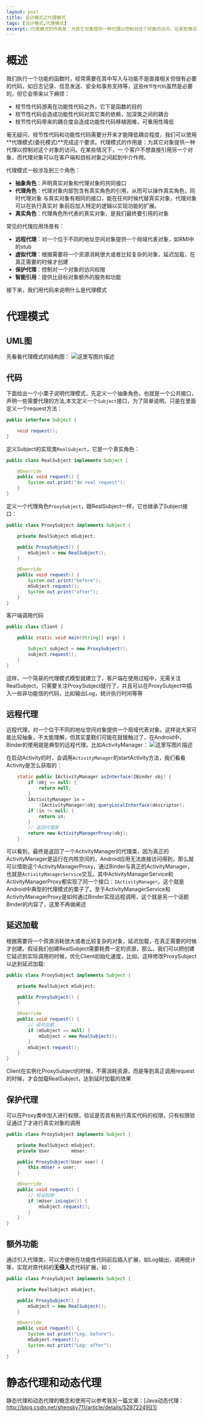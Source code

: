 ```yaml
---
layout: post
title: 设计模式之代理模式
tags: [设计模式,代理模式]
excerpt: 代理模式的作用是：为其它对象提供一种代理以控制对这个对象的访问。在某些情况下，一 个客户不想直接引用另一个对象，而代理对象可以在客户端和目标对象之间起到中介作用
---
```


# 概述
我们执行一个功能的函数时，经常需要在其中写入与功能不是直接相关但很有必要的代码，如日志记录、信息发送、安全和事务支持等，这些`枝节性代码`虽然是必要的，但它会带来以下麻烦：

 - 枝节性代码游离在功能性代码之外，它下是函数的目的
 - 枝节性代码会造成功能性代码对其它类的依赖，加深类之间的耦合
 - 枝节性代码带来的耦合度会造成功能性代码移植困难，可重用性降低

毫无疑问，枝节性代码和功能性代码需要分开来才能降低耦合程度，我们可以使用**代理模式(委托模式)**完成这个要求。代理模式的作用是：为其它对象提供一种代理以控制对这个对象的访问。在某些情况下，一 个客户不想直接引用另一个对象，而代理对象可以在客户端和目标对象之间起到中介作用。

代理模式一般涉及到三个角色：

 - **抽象角色**：声明真实对象和代理对象的共同接口
 - **代理角色**：代理对象内部包含有真实角色的引用，从而可以操作真实角色，同时代理对象 与真实对象有相同的接口，能在任何时候代替真实对象，代理对象可以在执行真实对 象前后加入特定的逻辑以实现功能的扩展。
 - **真实角色**：代理角色所代表的真实对象，是我们最终要引用的对象

常见的代理应用场景有：

 - **远程代理**：对一个位于不同的地址空间对象提供一个局域代表对象，如RMI中的stub
 - **虚拟代理**：根据需要将一个资源消耗很大或者比较复杂的对象，延迟加载，在真正需要的时候才创建
 - **保护代理**：控制对一个对象的访问权限
 - **智能引用**：提供比目标对象额外的服务和功能


接下来，我们用代码来说明什么是代理模式
 
# 代理模式
## UML图
先看看代理模式的结构图：
![这里写图片描述](http://img.blog.csdn.net/20161227001056416?watermark/2/text/aHR0cDovL2Jsb2cuY3Nkbi5uZXQvc2hlbnNreTcxMQ==/font/5a6L5L2T/fontsize/400/fill/I0JBQkFCMA==/dissolve/70/gravity/SouthEast)

## 代码
下面给出一个小栗子说明代理模式，先定义一个抽象角色，也就是一个公共接口，声明一些需要代理的方法,本文定义一个`Subject`接口，为了简单说明，只是在里面定义一个request方法：
```java
public interface Subject {

    void request();
}
```
定义Subject的实现类`RealSubject`，它是一个真实角色：
```java
public class RealSubject implements Subject {

    @Override
    public void request() {
        System.out.print("do real request");
    }
}
```
定义一个代理角色`ProxySubject`，跟RealSubject一样，它也继承了Subject接口：
```java
public class ProxySubject implements Subject {

    private RealSubject mSubject;

    public ProxySubject() {
        mSubject = new RealSubject();
    }

    @Override
    public void request() {
        System.out.print("before");
        mSubject.request();
        System.out.print("after");
    }
}
```
客户端调用代码
```java
public class Client {

    public static void main(String[] args) {

        Subject subject = new ProxySubject();
        subject.request();
    }
}
```

这样，一个简易的代理模式模型就建立了，客户端在使用过程中，无需关注RealSubject，只需要关注ProxySubject就行了，并且可以在ProxySubject中插入一些非功能信的代码，比如输出Log，统计执行时间等等

## 远程代理
远程代理，对一个位于不同的地址空间对象提供一个局域代表对象。这样说大家可能比较抽象，不太能理解，但其实童鞋们可能在就接触过了，在Android中，Binder的使用就是典型的远程代理。比如ActivityManager：
![这里写图片描述](http://img.blog.csdn.net/20161227001112104?watermark/2/text/aHR0cDovL2Jsb2cuY3Nkbi5uZXQvc2hlbnNreTcxMQ==/font/5a6L5L2T/fontsize/400/fill/I0JBQkFCMA==/dissolve/70/gravity/SouthEast)

在启动Activity的时，会调用`ActivityManager`的startActivity方法，我们看看Activity是怎么获取的：
```java
    static public IActivityManager asInterface(IBinder obj) {
        if (obj == null) {
            return null;
        }
        IActivityManager in =
            (IActivityManager)obj.queryLocalInterface(descriptor);
        if (in != null) {
            return in;
        }
        // 返回代理类
        return new ActivityManagerProxy(obj);
    }
```
可以看到，最终是返回了一个ActivityManager的代理类，因为真正的ActivityManager是运行在内核空间的，Android应用无法直接访问得到，那么就可以借助这个ActivityManagerProxy，通过Binder与真正的ActivityManager，也就是`ActivityManagerService`交互。其中ActivityManagerService和ActivityManagerProxy都实现了同一个接口：`IActivityManager`。这个就是Android中典型的代理模式的栗子了。至于ActivityManagerService和ActivityManagerProxy是如何通过Binder实现远程调用，这个就是另一个话题Binder的内容了，这里不再做阐述

## 延迟加载
根据需要将一个资源消耗很大或者比较复杂的对象，延迟加载，在真正需要的时候才创建。假设我们创建RealSubject需要耗费一定的资源，那么，我们可以把创建它延迟到实际调用的时候，优化Client初始化速度，比如，这样修改ProxySubject以达到延迟加载:
```java
public class ProxySubject implements Subject {

    private RealSubject mSubject;

    public ProxySubject() {
    }

    @Override
    public void request() {
        // 延时加载
        if (mSubject == null) {
            mSubject = new RealSubject();
        }
        mSubject.request();
    }
}
```
Client在实例化ProxySubject的时候，不需消耗资源，而是等到真正调用request的时候，才会加载RealSubject，达到延时加载的效果

## 保护代理
可以在Proxy类中加入进行权限，验证是否具有执行真实代码的权限，只有权限验证通过了才进行真实对象的调用
```java
public class ProxySubject implements Subject {

    private RealSubject mSubject;
    private User        mUser;

    public ProxySubject(User user) {
        this.mUser = user;
    }

    @Override
    public void request() {
        // 验证权限
        if (mUser.isLogin()) {
            mSubject.request();
        }
    }
}
```

## 额外功能
通过引入代理类，可以方便地在功能性代码前后插入扩展，如Log输出，调用统计等，实现对原代码的**无侵入**式代码扩展，如：
```java
public class ProxySubject implements Subject {

    private RealSubject mSubject;

    public ProxySubject() {
        mSubject = new RealSubject();
    }

    @Override
    public void request() {
        System.out.print("Log: before");
        mSubject.request();
        System.out.print("Log: after");
    }
}
```

# 静态代理和动态代理
静态代理和动态代理的概念和使用可以参考我另一篇文章：[Java动态代理：http://blog.csdn.net/shensky711/article/details/52872249][1]



  [1]: http://blog.csdn.net/shensky711/article/details/52872249